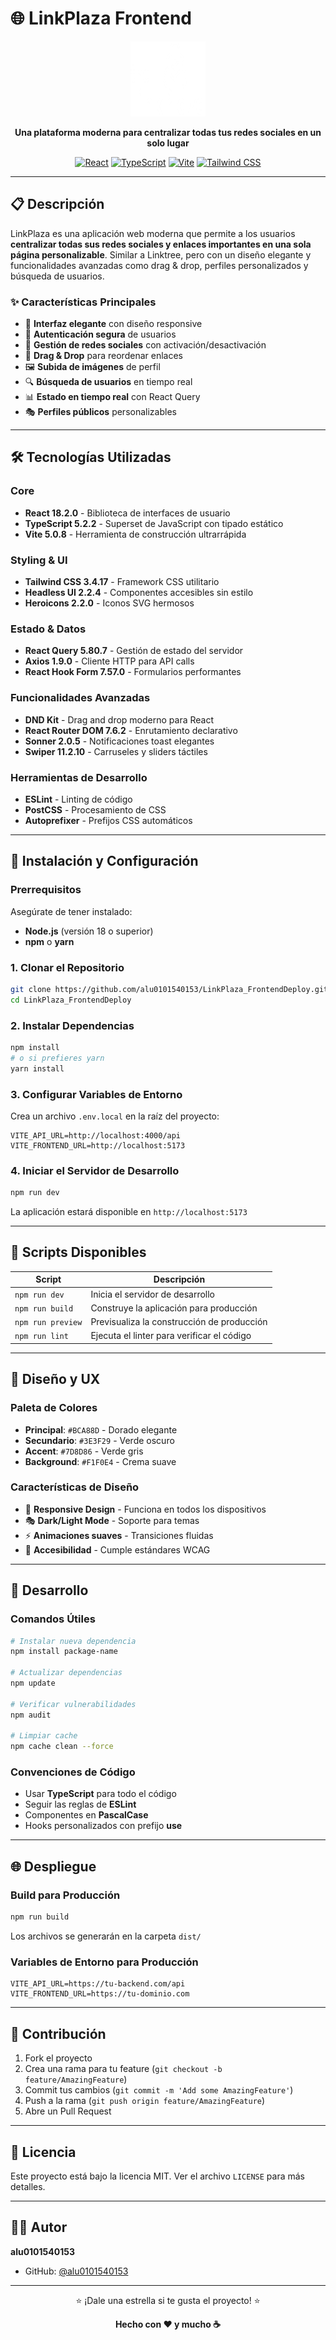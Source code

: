 # 🌐 LinkPlaza Frontend

<div align="center">
  <img src="./public/logo.png" alt="LinkPlaza Logo" width="120" height="120">
  
  **Una plataforma moderna para centralizar todas tus redes sociales en un solo lugar**
  
  [![React](https://img.shields.io/badge/React-18.2.0-61DAFB?style=for-the-badge&logo=react&logoColor=white)](https://reactjs.org/)
  [![TypeScript](https://img.shields.io/badge/TypeScript-5.2.2-3178C6?style=for-the-badge&logo=typescript&logoColor=white)](https://www.typescriptlang.org/)
  [![Vite](https://img.shields.io/badge/Vite-5.0.8-646CFF?style=for-the-badge&logo=vite&logoColor=white)](https://vitejs.dev/)
  [![Tailwind CSS](https://img.shields.io/badge/Tailwind_CSS-3.4.17-38B2AC?style=for-the-badge&logo=tailwind-css&logoColor=white)](https://tailwindcss.com/)
</div>

---

## 📋 Descripción

LinkPlaza es una aplicación web moderna que permite a los usuarios **centralizar todas sus redes sociales y enlaces importantes en una sola página personalizable**. Similar a Linktree, pero con un diseño elegante y funcionalidades avanzadas como drag & drop, perfiles personalizados y búsqueda de usuarios.

### ✨ Características Principales

- 🎨 **Interfaz elegante** con diseño responsive
- 🔐 **Autenticación segura** de usuarios
- 📱 **Gestión de redes sociales** con activación/desactivación
- 🎯 **Drag & Drop** para reordenar enlaces
- 🖼️ **Subida de imágenes** de perfil
- 🔍 **Búsqueda de usuarios** en tiempo real
- 📊 **Estado en tiempo real** con React Query
- 🎭 **Perfiles públicos** personalizables

---

## 🛠️ Tecnologías Utilizadas

### Core
- **React 18.2.0** - Biblioteca de interfaces de usuario
- **TypeScript 5.2.2** - Superset de JavaScript con tipado estático
- **Vite 5.0.8** - Herramienta de construcción ultrarrápida

### Styling & UI
- **Tailwind CSS 3.4.17** - Framework CSS utilitario
- **Headless UI 2.2.4** - Componentes accesibles sin estilo
- **Heroicons 2.2.0** - Iconos SVG hermosos

### Estado & Datos
- **React Query 5.80.7** - Gestión de estado del servidor
- **Axios 1.9.0** - Cliente HTTP para API calls
- **React Hook Form 7.57.0** - Formularios performantes

### Funcionalidades Avanzadas
- **DND Kit** - Drag and drop moderno para React
- **React Router DOM 7.6.2** - Enrutamiento declarativo
- **Sonner 2.0.5** - Notificaciones toast elegantes
- **Swiper 11.2.10** - Carruseles y sliders táctiles

### Herramientas de Desarrollo
- **ESLint** - Linting de código
- **PostCSS** - Procesamiento de CSS
- **Autoprefixer** - Prefijos CSS automáticos

---

## 🚀 Instalación y Configuración

### Prerrequisitos

Asegúrate de tener instalado:
- **Node.js** (versión 18 o superior)
- **npm** o **yarn**

### 1. Clonar el Repositorio

```bash
git clone https://github.com/alu0101540153/LinkPlaza_FrontendDeploy.git
cd LinkPlaza_FrontendDeploy
```

### 2. Instalar Dependencias

```bash
npm install
# o si prefieres yarn
yarn install
```

### 3. Configurar Variables de Entorno

Crea un archivo `.env.local` en la raíz del proyecto:

```env
VITE_API_URL=http://localhost:4000/api
VITE_FRONTEND_URL=http://localhost:5173
```

### 4. Iniciar el Servidor de Desarrollo

```bash
npm run dev
```

La aplicación estará disponible en `http://localhost:5173`

---

## 📜 Scripts Disponibles

| Script | Descripción |
|--------|-------------|
| `npm run dev` | Inicia el servidor de desarrollo |
| `npm run build` | Construye la aplicación para producción |
| `npm run preview` | Previsualiza la construcción de producción |
| `npm run lint` | Ejecuta el linter para verificar el código |

---

## 🎨 Diseño y UX

### Paleta de Colores
- **Principal**: `#BCA88D` - Dorado elegante
- **Secundario**: `#3E3F29` - Verde oscuro
- **Accent**: `#7D8D86` - Verde gris
- **Background**: `#F1F0E4` - Crema suave

### Características de Diseño
- 📱 **Responsive Design** - Funciona en todos los dispositivos
- 🎭 **Dark/Light Mode** - Soporte para temas
- ⚡ **Animaciones suaves** - Transiciones fluidas
- 🎯 **Accesibilidad** - Cumple estándares WCAG

---

## 🔧 Desarrollo

### Comandos Útiles

```bash
# Instalar nueva dependencia
npm install package-name

# Actualizar dependencias
npm update

# Verificar vulnerabilidades
npm audit

# Limpiar cache
npm cache clean --force
```

### Convenciones de Código
- Usar **TypeScript** para todo el código
- Seguir las reglas de **ESLint**
- Componentes en **PascalCase**
- Hooks personalizados con prefijo **use**

---

## 🌐 Despliegue

### Build para Producción

```bash
npm run build
```

Los archivos se generarán en la carpeta `dist/`

### Variables de Entorno para Producción

```env
VITE_API_URL=https://tu-backend.com/api
VITE_FRONTEND_URL=https://tu-dominio.com
```

---

## 🤝 Contribución

1. Fork el proyecto
2. Crea una rama para tu feature (`git checkout -b feature/AmazingFeature`)
3. Commit tus cambios (`git commit -m 'Add some AmazingFeature'`)
4. Push a la rama (`git push origin feature/AmazingFeature`)
5. Abre un Pull Request

---

## 📄 Licencia

Este proyecto está bajo la licencia MIT. Ver el archivo `LICENSE` para más detalles.

---

## 👨‍💻 Autor

**alu0101540153**
- GitHub: [@alu0101540153](https://github.com/alu0101540153)

---

<div align="center">
  <p>⭐ ¡Dale una estrella si te gusta el proyecto! ⭐</p>
  
  **Hecho con ❤️ y mucho ☕**
</div>

